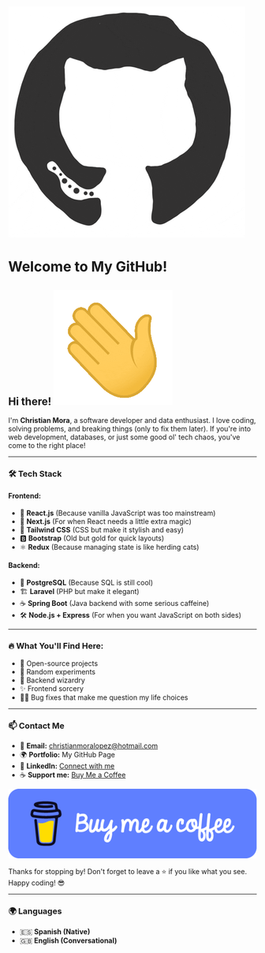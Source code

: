 

![GitHub Animation](https://raw.githubusercontent.com/ChristianMoraLopez/ChristianMoraLopez/refs/heads/main/github.gif)

# Welcome to My GitHub! 
## Hi there! ![Waving Hand](https://raw.githubusercontent.com/ChristianMoraLopez/ChristianMoraLopez/refs/heads/main/manosaluda.gif)
I'm **Christian Mora**, a software developer and data enthusiast. I love coding, solving problems, and breaking things (only to fix them later). If you're into web development, databases, or just some good ol' tech chaos, you've come to the right place!

---

### 🛠️ Tech Stack

#### Frontend:
- 🚀 **React.js** (Because vanilla JavaScript was too mainstream)
- 🎨 **Next.js** (For when React needs a little extra magic)
- 💨 **Tailwind CSS** (CSS but make it stylish and easy)
- 🅱 **Bootstrap** (Old but gold for quick layouts)
- ⚛️ **Redux** (Because managing state is like herding cats)

#### Backend:
- 🐘 **PostgreSQL** (Because SQL is still cool)
- 🏗 **Laravel** (PHP but make it elegant)
- ☕ **Spring Boot** (Java backend with some serious caffeine)
- 🛠 **Node.js + Express** (For when you want JavaScript on both sides)

---

### 🔥 What You'll Find Here:
- 🚀 Open-source projects
- 🧪 Random experiments
- 🔮 Backend wizardry
- ✨ Frontend sorcery
- 🤦‍♂️ Bug fixes that make me question my life choices

---

### 📫 Contact Me
- 📧 **Email:** christianmoralopez@hotmail.com
- 🌍 **Portfolio:** My GitHub Page
- 💼 **LinkedIn:** [Connect with me](#)
- ☕ **Support me:** [Buy Me a Coffee](https://buymeacoffee.com/christianmora)

![Buy Me a Coffee](https://raw.githubusercontent.com/ChristianMoraLopez/ChristianMoraLopez/refs/heads/main/coffe.png)

Thanks for stopping by! Don't forget to leave a ⭐ if you like what you see. Happy coding! 😎

---

### 🌍 Languages
- 🇪🇸 **Spanish (Native)**
- 🇬🇧 **English (Conversational)**

